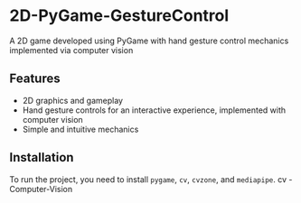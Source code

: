 # 2D-PyGame-GestureControl
A 2D game developed using PyGame with hand gesture control mechanics implemented via computer vision
## Features
- 2D graphics and gameplay
- Hand gesture controls for an interactive experience, implemented with computer vision
- Simple and intuitive mechanics

## Installation
To run the project, you need to install `pygame`, `cv`, `cvzone`, and `mediapipe`. 
cv - Computer-Vision
